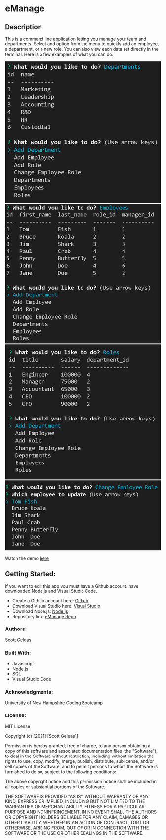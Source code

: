 # eManage  

 ## Description

This is a command line application letting you manage your team and departments. Select and option from the menu to quickly add an employee, a department, or a new role. You can also view each data set directly in the terminal. Here is a few examples of what you can do:

![Departments](./assets/departments.png)
![Employees](./assets/employees.png)
![Roles](./assets/roles.png)
![Change Employee Role](./assets/updateEmployee.png)

Watch the demo [here](https://www.youtube.com/watch?v=ygzTjZdrFXo)

 ## Getting Started:

If you want to edit this app you must have a Github account, have downloaded Node.js and Visual Studio Code.

- Create a Github account here: [Github](https://github.com/)
- Download Visual Studio here: [Visual Studio](https://code.visualstudio.com/download/)
- Download Node.js: [Node.js](https://nodejs.org/en/download/https://nodejs.org/en/download/)
- Repository link: [eManage Repo](https://github.com/scottgeleas/eManage)

 ### Authors:

 Scott Geleas

 ### Built With:

- Javascript
- Node.js
- SQL
- Visual Studio Code

 ### Acknowledgments:

University of New Hampshire Coding Bootcamp

 ### License: 
 
MIT License

Copyright (c) [2021] [Scott Geleas]]

Permission is hereby granted, free of charge, to any person obtaining a copy
of this software and associated documentation files (the "Software"), to deal
in the Software without restriction, including without limitation the rights
to use, copy, modify, merge, publish, distribute, sublicense, and/or sell
copies of the Software, and to permit persons to whom the Software is
furnished to do so, subject to the following conditions:

The above copyright notice and this permission notice shall be included in all
copies or substantial portions of the Software.

THE SOFTWARE IS PROVIDED "AS IS", WITHOUT WARRANTY OF ANY KIND, EXPRESS OR
IMPLIED, INCLUDING BUT NOT LIMITED TO THE WARRANTIES OF MERCHANTABILITY,
FITNESS FOR A PARTICULAR PURPOSE AND NONINFRINGEMENT. IN NO EVENT SHALL THE
AUTHORS OR COPYRIGHT HOLDERS BE LIABLE FOR ANY CLAIM, DAMAGES OR OTHER
LIABILITY, WHETHER IN AN ACTION OF CONTRACT, TORT OR OTHERWISE, ARISING FROM,
OUT OF OR IN CONNECTION WITH THE SOFTWARE OR THE USE OR OTHER DEALINGS IN THE
SOFTWARE.